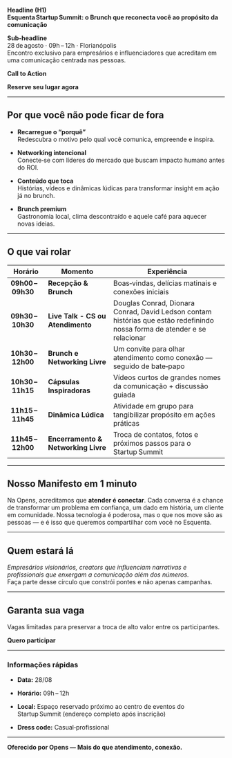 **Headline (H1)**  
 **Esquenta Startup Summit: o Brunch que reconecta você ao propósito da comunicação**

**Sub‑headline**  
 28 de agosto · 09h – 12h · Florianópolis  
 Encontro exclusivo para empresários e influenciadores que acreditam em uma comunicação centrada nas pessoas.

**Call to Action**

**Reserve seu lugar agora**

---

## **Por que você não pode ficar de fora**

* **Recarregue o “porquê”**  
   Redescubra o motivo pelo qual você comunica, empreende e inspira.

* **Networking intencional**  
   Conecte‑se com líderes do mercado que buscam impacto humano antes do ROI.

* **Conteúdo que toca**  
   Histórias, vídeos e dinâmicas lúdicas para transformar insight em ação já no brunch.

* **Brunch premium**  
   Gastronomia local, clima descontraído e aquele café para aquecer novas ideias.

---

## **O que vai rolar**

| Horário | Momento | Experiência |
| ----- | ----- | ----- |
| **09h00 – 09h30** | **Recepção & Brunch** | Boas‑vindas, delícias matinais e conexões iniciais |
| **09h30 – 10h30** | **Live Talk - CS ou Atendimento** | Douglas Conrad, Dionara Conrad, David Ledson contam histórias que estão redefinindo nossa forma de atender e se relacionar |
| **10h30 – 12h00** | **Brunch e Networking Livre** | Um convite para olhar atendimento como conexão — seguido de bate‑papo |
| **10h30 – 11h15** | **Cápsulas Inspiradoras** | Vídeos curtos de grandes nomes da comunicação + discussão guiada |
| **11h15 – 11h45** | **Dinâmica Lúdica** | Atividade em grupo para tangibilizar propósito em ações práticas |
| **11h45 – 12h00** | **Encerramento & Networking Livre** | Troca de contatos, fotos e próximos passos para o Startup Summit |

---

## **Nosso Manifesto em 1 minuto**

Na Opens, acreditamos que **atender é conectar**. Cada conversa é a chance de transformar um problema em confiança, um dado em história, um cliente em comunidade. Nossa tecnologia é poderosa, mas o que nos move são as pessoas — e é isso que queremos compartilhar com você no Esquenta.

---

## **Quem estará lá**

*Empresários visionários, creators que influenciam narrativas e profissionais que enxergam a comunicação além dos números.*  
 Faça parte desse círculo que constrói pontes e não apenas campanhas.

---

## **Garanta sua vaga**

Vagas limitadas para preservar a troca de alto valor entre os participantes.

**Quero participar**

---

### **Informações rápidas**

* **Data:** 28/08

* **Horário:** 09h – 12h

* **Local:** Espaço reservado próximo ao centro de eventos do Startup Summit (endereço completo após inscrição)

* **Dress code:** Casual‑profissional

---

**Oferecido por Opens — Mais do que atendimento, conexão.**

